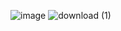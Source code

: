 

![image](https://github.com/deathsliberty/deathsliberty/assets/161214008/8a3f1e14-98ab-4f61-bb9a-32b7c322c1eb)
![download (1)](https://github.com/deathsliberty/deathsliberty/assets/161214008/84260e93-c92c-4c1d-946c-5304e2152aac)
